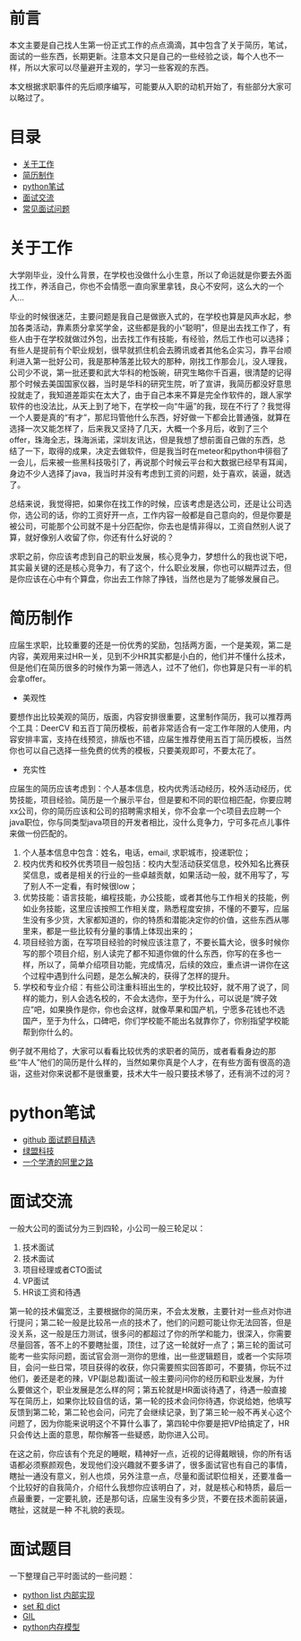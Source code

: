 # 前言

本文主要是自己找人生第一份正式工作的点点滴滴，其中包含了关于简历，笔试，面试的一些东西，长期更新。注意本文只是自己的一些经验之谈，每个人也不一样，所以大家可以尽量避开主观的，学习一些客观的东西。

本文根据求职事件的先后顺序编写，可能要从入职的动机开始了，有些部分大家可以略过了。

# 目录

+ [关于工作](#关于工作)
+ [简历制作](#简历制作)
+ [python笔试](#python笔试)
+ [面试交流](#面试交流)
+ [常见面试问题](#面试题目)

# 关于工作

大学刚毕业，没什么背景，在学校也没做什么小生意，所以了命运就是你要去外面找工作，养活自己，你也不会情愿一直向家里拿钱，良心不安阿，这么大的一个人...

毕业的时候很迷茫，主要问题是我自己是做嵌入式的，在学校也算是风声水起，参加各类活动，靠素质分拿奖学金，这些都是我的小“聪明”，但是出去找工作了，有些人由于在学校就做过外包，出去找工作有技能，有经验，然后工作也可以选择；有些人是提前有个职业规划，很早就抓住机会去腾讯或者其他名企实习，靠平台顺利进入第一批好公司，我是那种落差比较大的那种，刚找工作那会儿，没人理我，公司少不说，第一批还要和武大华科的枪饭碗，研究生略你千百遍，很清楚的记得那个时候去美国国家仪器，当时是华科的研究生院，听了宣讲，我简历都没好意思投就走了，我知道差距实在太大了，由于自己本来不算是完全作软件的，跟人家学软件的也没法比，从天上到了地下，在学校一向“牛逼”的我，现在不行了？我觉得一个人要是真的“有才”，那尼玛管他什么东西，好好做一下都会比普通强，就算在选择一次又能怎样了，后来我又坚持了几天，大概一个多月后，收到了三个offer，珠海全志，珠海派诺，深圳友讯达，但是我想了想前面自己做的东西，总结了一下，取得的成果，决定去做软件，但是我当时在meteor和python中徘徊了一会儿，后来被一些黑科技吸引了，再说那个时候云平台和大数据已经早有耳闻，身边不少人选择了java，我当时并没有考虑到工资的问题，处于喜欢，装逼，就选了。

总结来说，我觉得把，如果你在找工作的时候，应该考虑是选公司，还是让公司选你，选公司的话，你的工资好开一点，工作内容一般都是自己意向的，但是你要是被公司，可能那个公司就不是十分匹配你，你去也是情非得以，工资自然别人说了算，就好像别人收留了你，你还有什么好说的？

求职之前，你应该考虑到自己的职业发展，核心竞争力，梦想什么的我也说下吧，其实最关键的还是核心竞争力，有了这个，什么职业发展，你也可以糊弄过去，但是你应该在心中有个算盘，你出去工作除了挣钱，当然也是为了能够发展自己。

# 简历制作

应届生求职，比较重要的还是一份优秀的奖励，包括两方面，一个是美观，第二是内容，美观用来过HR一关，见到不少HR其实都是小白的，他们并不懂什么技术，但是他们在简历很多的时候作为第一筛选人，过不了他们，你也算是只有一半的机会拿offer。

+ 美观性

要想作出比较美观的简历，版面，内容安排很重要，这里制作简历，我可以推荐两个工具：DeerCV 和五百丁简历模板，前者非常适合有一定工作年限的人使用，内容安排丰富，支持在线预览，排版也不错，应届生推荐使用五百丁简历模板，当然你也可以自己选择一些免费的优秀的模板，只要美观即可，不要太花了。

+ 充实性

应届生的简历应该考虑到：个人基本信息，校内优秀活动经历，校外活动经历，优势技能，项目经验。简历是一个展示平台，但是要和不同的职位相匹配，你要应聘xx公司，你的简历应该和公司的招聘需求相关，你不会拿一个c项目去应聘一个java职位，你与同类型java项目的开发者相比，没什么竞争力，宁可多花点儿事件来做一份匹配的。

1. 个人基本信息中包含：姓名，电话，email, 求职城市，投递职位；
2. 校内优秀和校外优秀项目一般包括：校内大型活动获奖信息，校外知名比赛获奖信息，或者是相关的行业的一些卓越贡献，如果活动一般，就不用写了，写了别人不一定看，有时候很low；
3. 优势技能：语言技能，编程技能，办公技能，或者其他与工作相关的技能，例如业务技能，这里应该按照工作相关度，熟悉程度安排，不懂的不要写，应届生没有多少货，大家都知道的，你的特质和潜能决定你的价值，这些东西从哪里来，都是一些比较有分量的事情上体现出来的；
4. 项目经验方面，在写项目经验的时候应该注意了，不要长篇大论，很多时候你写的那个项目介绍，别人读完了都不知道你做的什么东西，你写的在多也一样，所以了，简单介绍项目功能，完成情况，后续的效应，重点讲一讲你在这个过程中遇到什么问题，是怎么解决的，获得了怎样的提升。
5. 学校和专业介绍：有些公司注重科班出生的，学校比较好，就不用了说了，同样的能力，别人会选名校的，不会太选你，至于为什么，可以说是“牌子效应”吧，如果换作是你，你也会这样，就像苹果和国产机，宁愿多花钱也不选国产，至于为什么，口碑吧，你们学校能不能出名就靠你了，你别指望学校能帮到你什么的。

例子就不用给了，大家可以看看比较优秀的求职者的简历，或者看看身边的那些“牛人”他们的简历是什么样的，当然如果你真是个人才，在有些方面有很高的造诣，这些对你来说都不是很重要，技术大牛一般只要技术够了，还有淌不过的河？

# python笔试

- [github 面试题目精选](https://github.com/CyC2018/Interview-Notebook)
- [绿盟科技](https://192.168.5.246/svn/cloud/Etau/trunk/api)
- [一个学渣的阿里之路](https://crossoverjie.top/2018/06/21/personal/Interview-experience/)

# 面试交流

一般大公司的面试分为三到四轮，小公司一般三轮足以：

1. 技术面试
2. 技术面试
3. 项目经理或者CTO面试
4. VP面试
5. HR谈工资和待遇

第一轮的技术偏宽泛，主要根据你的简历来，不会太发散，主要针对一些点对你进行提问；第二轮一般是比较吊一点的技术了，他们的问题可能让你无法回答，但是没关系，这一般是压力测试，很多问的都超过了你的所学和能力，很深入，你需要尽量回答，答不上的不要瞎扯蛋，顶住，过了这一轮就好一点了；第三轮的面试可能考一些实际问题，面试官会测一测你的思维，出一些逻辑题目，或者一个实际项目，会问一些日常，项目获得的收获，你只需要照实回答即可，不要猜，你玩不过他们，姜还是老的辣，VP(副总裁)面试一般主要问问你的经历和职业发展，为什么要做这个，职业发展是怎么样的阿；第五轮就是HR面谈待遇了，待遇一般直接写在简历上，如果你比较自信的话，第一轮的技术会问你待遇，你说给她，他填写反馈到第二轮，第二轮也会问，问完了会继续记录，到了第三轮一般不再关心这个问题了，因为你能来说明这个不算什么事了，第四轮中你要是把VP给搞定了，HR只会传达上面的意思，帮你解答一些疑惑，助你进入公司。

在这之前，你应该有个充足的睡眠，精神好一点，近视的记得戴眼镜，你的所有话语都必须察颜观色，发现他们没兴趣就不要多讲了，很多面试官也有自己的事情，瞎扯一通没有意义，别人也烦，另外注意一点，尽量和面试职位相关，还要准备一个比较好的自我简介，介绍什么我想你应该明白了，对，就是核心和特质，最后一点最重要，一定要礼貌，还是那句话，应届生没有多少货，不要在技术面前装逼，瞎扯，这就是一种 不礼貌的表现。

# 面试题目

一下整理自己平时面试的一些问题：

- [python list 内部实现](http://python.jobbole.com/82549/) 
- [set 和 dict](https://www.liaoxuefeng.com/wiki/0014316089557264a6b348958f449949df42a6d3a2e542c000/00143167793538255adf33371774853a0ef943280573f4d000)
- [GIL](https://realpython.com/python-gil/)
- [python内存模型](http://bob.36deep.com/python-memory-pool)